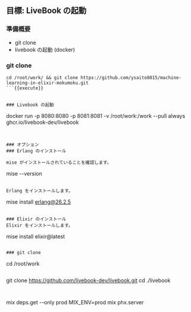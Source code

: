 ## 目標: LiveBook の起動
### 準備概要
- git clone
- livebook の起動 (docker)



### git clone

```
cd /root/work/ && git clone https://github.com/ysaito8015/machine-learning-in-elixir-mokumoku.git
```{{execute}}


### Livebook の起動

```
docker run -p 8080:8080 -p 8081:8081 -v /root/work:/work --pull always ghcr.io/livebook-dev/livebook
```{{execute}}


### オプション
### Erlang のインストール

mise がインストールされていることを確認します。

```
mise --version
```{{execute}}

Erlang をインストールします。

```
mise install erlang@26.2.5
```{{execute}}

### Elixir のインストール
Elixir をインストールします。

```
mise install elixir@latest
```{{execute}}

### git clone

```
cd /root/work
```{{execute}}

```
git clone https://github.com/livebook-dev/livebook.git
cd ./livebook
```{{execute}}


```
mix deps.get --only prod
MIX_ENV=prod mix phx.server
```{{execute}}
